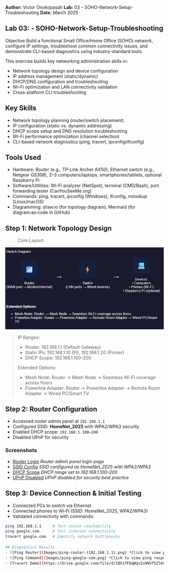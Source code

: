 **Author:** Victor Onokopasah
**Lab:** 03 – SOHO-Network-Setup-Troubleshooting
**Date:** March 2025

## Lab 03: - SOHO-Network-Setup-Troubleshooting
Objective
Build a functional Small Office/Home Office (SOHO) network, configure IP settings, troubleshoot common connectivity issues, and demonstrate CLI-based diagnostics using industry-standard tools.

This exercise builds key networking administration skills in:

- Network topology design and device configuration
- IP address management (static/dynamic)
- DHCP/DNS configuration and troubleshooting
- Wi-Fi optimization and LAN connectivity validation
- Cross-platform CLI troubleshooting
  
## Key Skills
- Network topology planning (router/switch placement)
- IP configuration (static vs. dynamic addressing)
- DHCP scope setup and DNS resolution troubleshooting
- Wi-Fi performance optimization (channel selection)
- CLI-based network diagnostics (ping, tracert, ipconfig/ifconfig)
  
## Tools Used
- Hardware: Router (e.g., TP-Link Archer AX50), Ethernet switch (e.g., Netgear GS308), 2–3 computers/laptops, smartphones/tablets, optional Raspberry Pi
- Software/Utilities: Wi-Fi analyzer (NetSpot), terminal (CMD/Bash), port forwarding tester (CanYouSeeMe.org)
- Commands: ping, tracert, ipconfig (Windows), ifconfig, nslookup (Linux/macOS)
- Diagramming: draw.io (for topology diagram), Mermaid (for diagram‑as‑code in GitHub)

## Step 1: Network Topology Design  
> Core Layout:

![Network Topology Design](Images/topology-design.jpg)

> IP Ranges:
> - Router: 192.168.1.1 (Default Gateway)
> - Static IPs: 192.168.1.10 (Pi), 192.168.1.20 (Printer)
> - DHCP Scope: 192.168.1.100–200

> Extended Options:  
> - Mesh Node: Router → Mesh Node → Seamless Wi-Fi coverage across floors  
> - Powerline Adapter: Router → Powerline Adapter → Remote Room Adapter → Wired PC/Smart TV

  ## Step 2: Router Configuration

- Accessed router admin panel at `192.168.1.1`
- Configured SSID: **HomeNet_2025** with WPA2/WPA3 security
- Enabled DHCP scope: `192.168.1.100–200`
- Disabled UPnP for security

### Screenshots
- [Router Login](Images/router-login.jpg) *Router admin panel login page*
- [SSID Config](Images/router-ssid.jpg) *SSID configured as HomeNet_2025 with WPA2/WPA3*
- [DHCP Scope](Images/router-dhcp.jpg) *DHCP range set to 192.168.1.100–200*
- [UPnP Disabled](Images/router-upnp.jpg) *UPnP disabled for security best practice*

## Step 3: Device Connection & Initial Testing

- Connected PCs to switch via Ethernet
- Connected phones to Wi‑Fi (SSID: HomeNet_2025, WPA2/WPA3)
- Validated connectivity with commands:

```bash
ping 192.168.1.1     # Test router reachability
ping google.com      # Test internet connectivity
tracert google.com   # Identify network bottlenecks

## Diagnostics Results
- ![Ping Router](Images/ping-router-(192.168.1.1).png) *Click to view ping response to router IP 192.168.1.1*  
- ![Ping Command](Images/ping-google-com.png) *Click to view ping response to google.com*  
- [Tracert Demo](https://drive.google.com/file/d/1Qh1fFDqWqvIa9NVf5Zl6C3mHnXL2bmsx/view?usp=sharing) *Click to watch tracert output*  
